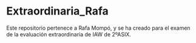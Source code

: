 # Extraordinaria_Rafa
Este repositorio pertenece a Rafa Mompó, y se ha creado para el examen de la evaluación extraordinaria de IAW de 2ºASIX.
